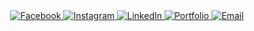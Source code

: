 <div align="center">

<!-- Facebook -->
<a href="https://facebook.com/profile.php?id=100093050435995" target="_blank">
  <img src="https://img.shields.io/badge/Facebook-1877F2?style=for-the-badge&logo=facebook&logoColor=white&color=26a641" alt="Facebook"/>
</a>

<!-- Instagram -->
<a href="https://instagram.com/yourprofile" target="_blank">
  <img src="https://img.shields.io/badge/Instagram-E4405F?style=for-the-badge&logo=instagram&logoColor=white&color=26a641" alt="Instagram"/>
</a>

<!-- LinkedIn -->
<a href="https://linkedin.com/in/bryanlomerio" target="_blank">
  <img src="https://img.shields.io/badge/LinkedIn-0A66C2?style=for-the-badge&logo=linkedin&logoColor=white&color=26a641" alt="LinkedIn"/>
</a>

<!-- Portfolio -->
<a href="https://lomerio.cloud" target="_blank">
  <img src="https://img.shields.io/badge/Portfolio-000000?style=for-the-badge&logo=About.me&logoColor=white&color=26a641" alt="Portfolio"/>
</a>

<!-- Email -->
<a href="mailto:bryanlomerioanino@gmail.com" target="_blank">
  <img src="https://img.shields.io/badge/Email-D14836?style=for-the-badge&logo=gmail&logoColor=white&color=26a641" alt="Email"/>
</a>

</div>
